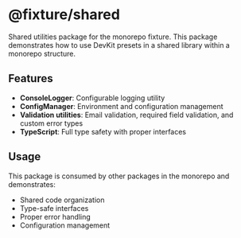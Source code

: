 # @fixture/shared

Shared utilities package for the monorepo fixture. This package demonstrates how to use DevKit presets in a shared library within a monorepo structure.

## Features

- **ConsoleLogger**: Configurable logging utility
- **ConfigManager**: Environment and configuration management
- **Validation utilities**: Email validation, required field validation, and custom error types
- **TypeScript**: Full type safety with proper interfaces

## Usage

This package is consumed by other packages in the monorepo and demonstrates:
- Shared code organization
- Type-safe interfaces
- Proper error handling
- Configuration management
